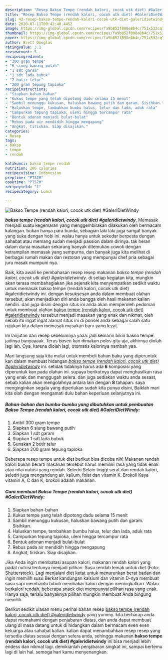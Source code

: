 ```yaml
---
description: "Resep Bakso Tempe (rendah kalori, cocok utk diet) #GaleriDietWindy Lezat"
title: "Resep Bakso Tempe (rendah kalori, cocok utk diet) #GaleriDietWindy Lezat"
slug: 42-resep-bakso-tempe-rendah-kalori-cocok-utk-diet-galeridietwindy-lezat
date: 2020-07-11T09:42:40.445Z
image: https://img-global.cpcdn.com/recipes/fa9b852f898e8b4c/751x532cq70/bakso-tempe-rendah-kalori-cocok-utk-diet-galeridietwindy-foto-resep-utama.jpg
thumbnail: https://img-global.cpcdn.com/recipes/fa9b852f898e8b4c/751x532cq70/bakso-tempe-rendah-kalori-cocok-utk-diet-galeridietwindy-foto-resep-utama.jpg
cover: https://img-global.cpcdn.com/recipes/fa9b852f898e8b4c/751x532cq70/bakso-tempe-rendah-kalori-cocok-utk-diet-galeridietwindy-foto-resep-utama.jpg
author: Brett Douglas
ratingvalue: 3.1
reviewcount: 5
recipeingredient:
- "300 gram tempe"
- "6 siung bawang putih"
- "1 sdt garam"
- "1 sdt lada bubuk"
- "2 butir telur"
- "200 gram tepung tapioka"
recipeinstructions:
- "Siapkan bahan-bahan"
- "Kukus tempe yang telah dipotong dadu selama 15 menit"
- "Sambil menunggu kukusan, haluskan bawang putih dan garam. Sisihkan."
- "Haluskan tempe, tambahkan bumbu halus, telur dan lada, aduk rata"
- "Campurkan tepung tapioka, uleni hingga tercampur rata"
- "Bentuk adonan menjadi bulat-bulat"
- "Rebus pada air mendidih hingga mengapung"
- "Angkat, tiriskan. Siap disajikan."
categories:
- Resep
tags:
- bakso
- tempe
- rendah

katakunci: bakso tempe rendah 
nutrition: 206 calories
recipecuisine: Indonesian
preptime: "PT32M"
cooktime: "PT57M"
recipeyield: "1"
recipecategory: Lunch

---
```



![Bakso Tempe (rendah kalori, cocok utk diet) #GaleriDietWindy](https://img-global.cpcdn.com/recipes/fa9b852f898e8b4c/751x532cq70/bakso-tempe-rendah-kalori-cocok-utk-diet-galeridietwindy-foto-resep-utama.jpg)

<b><i>bakso tempe (rendah kalori, cocok utk diet) #galeridietwindy</i></b>, Memasak menjadi suatu kegemaran yang menggembirakan dilakukan oleh bermacam kalangan. bukan hanya para bunda, sebagian laki laki juga sangat banyak yang suka dengan hobi ini. walau hanya untuk sekedar berpesta dengan sahabat atau memang sudah menjadi passion dalam dirinya. tak heran dalam dunia masakan sekarang banyak ditemukan cowok dengan ketrampilan memasak yang sempurna, dan banyak juga kita melihat di berbagai rumah makan dan restoran yang mempunyai chef pria sebagai juru masak mumpuni nya.

Baik, kita awali ke pembahasan resep resep makanan <i>bakso tempe (rendah kalori, cocok utk diet) #galeridietwindy</i>. di setiap kegiatan kita, mungkin akan terasa membahagiakan jika sejenak kita menyempatkan sedikit waktu untuk memasak bakso tempe (rendah kalori, cocok utk diet) #galeridietwindy ini. dengan kesuksesan anda dalam membuat olahan tersebut, akan menjadikan diri anda bangga oleh hasil makanan kalian sendiri. dan juga disini dengan situs ini anda akan memperoleh pedoman untuk membuat olahan <u>bakso tempe (rendah kalori, cocok utk diet) #galeridietwindy</u> tersebut menjadi masakan yang enak dan nikmat, oleh sebab itu ingat ingat alamat situs ini di ponsel anda sebagai salah satu rujukan kita dalam memasak masakan baru yang lezat.

Ini lanjutan dari resep sebelumnya yaaa. jadi kemarin bikin bakso tempe jadinya banyaaaak. Terus bosen kan dimakan polos gitu aja, akhirnya diolah lagi lah. Oya, karena diolah lagi, otomatis kalorinya nambah yaa.


Mari langsung saja kita mulai untuk membeli bahan baku yang diperuntuk kan dalam membuat hidangan <u><i>bakso tempe (rendah kalori, cocok utk diet) #galeridietwindy</i></u> ini. setidak tidaknya harus ada <b>6</b> komposisi yang diperuntuk kan pada olahan ini. supaya berikutnya dapat menghasilkan rasa yang enak dan menggugah selera. dan juga sediakan waktu anda sesaat, sebab kalian akan mengolahnya antara lain dengan <b>8</b> tahapan. saya menginginkan segala yang diperlukan sudah kita punya disini, Baiklah mari kita olah dengan mengamati dulu bahan keperluan selanjutnya ini.

<!--inarticleads1-->

##### Bahan-bahan dan bumbu-bumbu yang dibutuhkan untuk pembuatan Bakso Tempe (rendah kalori, cocok utk diet) #GaleriDietWindy:

1. Ambil 300 gram tempe
1. Siapkan 6 siung bawang putih
1. Siapkan 1 sdt garam
1. Siapkan 1 sdt lada bubuk
1. Gunakan 2 butir telur
1. Siapkan 200 gram tepung tapioka


Beberapa resep tempe untuk diet berikut bisa dicoba nih! Makanan rendah kalori bukan berarti makanan tersebut harus memiliki rasa yang tidak enak atau nilai nutrisi yang rendah. Seledri Selain tinggi serat dan rendah kalori, seledri juga mengandung air, kalium, folat dan vitamin K. Brokoli Kaya vitamin A, C dan K, brokoli adalah makanan. 

<!--inarticleads2-->

##### Cara membuat Bakso Tempe (rendah kalori, cocok utk diet) #GaleriDietWindy:

1. Siapkan bahan-bahan
1. Kukus tempe yang telah dipotong dadu selama 15 menit
1. Sambil menunggu kukusan, haluskan bawang putih dan garam. Sisihkan.
1. Haluskan tempe, tambahkan bumbu halus, telur dan lada, aduk rata
1. Campurkan tepung tapioka, uleni hingga tercampur rata
1. Bentuk adonan menjadi bulat-bulat
1. Rebus pada air mendidih hingga mengapung
1. Angkat, tiriskan. Siap disajikan.


Jika Anda ingin membatasi asupan kalori, makanan rendah kalori yang padat nutrisi tentunya menjadi pilihan. Susu rendah lemak untuk diet (Foto: Shutterstock). Lagi menjalani diet ketat untuk menurunkan berat badan dan ingin memilih susu Berkat kandungan kalsium dan vitamin D-nya membuat susu sapi membantu tubuh membakar kalori dengan meningkatkan. Walau berkalori rendah, beberapa snack diet mempunyai pilihan rasa yang enak. Hanya saja, terlalu banyaknya pilihan mungkin membuat Anda bingung memilih. 

Berikut sedikit ulasan menu perihal bahan resep <u>bakso tempe (rendah kalori, cocok utk diet) #galeridietwindy</u> yang yummy. kita berharap anda dapat memahami dengan penjabaran diatas, dan anda dapat membuat ulang di masa datang untuk di hidangkan dalam bermacam even even keluarga atau sahabat kalian. kalian dapat menambahkan resep resep yang tersedia diatas sesuai dengan selera anda, sehingga makanan <b>bakso tempe (rendah kalori, cocok utk diet) #galeridietwindy</b> ini bisa menjadi lebih endess dan nikmat lagi. demikianlah penjabaran singkat ini, sampai bertemu lagi di lain hal. semoga hari kamu menyenangkan.
